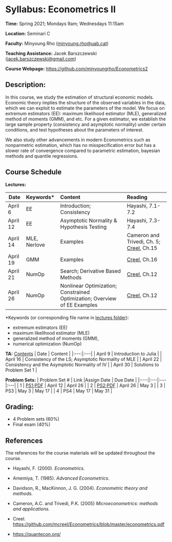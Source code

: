 # Syllabus: Econometrics II 

**Time:** Spring 2021; Mondays 9am; Wednesdays 11:15am

**Location:** Seminari C

**Faculty:** Minyoung Rho (minyoung.rho@uab.cat)

**Teaching Assistance:** Jacek Barszczewski (jacek.barszczewski@gmail.com)


**Course Webpage:** https://github.com/minyoungrho/Econometrics2

## Description:
In this course, we study the estimation of structural economic models. Economic theory implies the structure of the observed variables in the data, which we can exploit to estimate the parameters of the model. We focus on extremum estimators (EE): maximum likelihood estimator (MLE), generalized method of moments (GMM), and etc. For a given estimator, we establish the large sample property (consistency and asymptotic normality) under certain conditions, and test hypotheses about the parameters of interest. 

We also study other advancements in modern Econometrics such as  nonparmetric estimation, which has no misspecification error but has a slower rate of convergence compared to parametric estimation, bayesian methods and quantile regressions.

## Course Schedule

**Lectures:**

| Date | Keywords* |  Content | Reading  |
|---|:---|:---|:---|
| April 6 | EE | Introduction; Consistency  | Hayashi, 7.1-7.2  |   
| April 12 | EE | Asymptotic Normality & Hypothesis Testing | Hayashi, 7.3-7.4  |
| April 14 | MLE, Nerlove | Examples | Cameron and Trivedi, Ch. 5; [Creel](https://github.com/mcreel/Econometrics/blob/master/econometrics.pdf), Ch.15  | 
| April 19 | GMM | Examples | [Creel](https://github.com/mcreel/Econometrics/blob/master/econometrics.pdf), Ch.16  | 
| April 21 | NumOp | Search; Derivative Based Methods | [Creel](https://github.com/mcreel/Econometrics/blob/master/econometrics.pdf), Ch.12  | 
| April 26 | NumOp | Nonlinear Optimization; Constrained Optimization; Overview of EE Examples | [Creel](https://github.com/mcreel/Econometrics/blob/master/econometrics.pdf), Ch.12  | 

*Keywords (or corresponding file name in [lectures folder](https://github.com/minyoungrho/Econometrics2/tree/main/lectures)): 
  - extremum estimators (EE)
  - maximum likelihood estimator (MLE)
  - generalized method of moments (GMM), 
  - numerical optimization (NumOp)



**TA:**
[Contents](https://drive.google.com/drive/folders/1fxlpdpmILn8Dj9zYJe7VzHwOdA4nUW6s?usp=sharing)
| Date | Content |
|:---:|:---|
| April 9 | Introduction to Julia | 
| April 16 | Consistency of the LS; Asymptotic Normality of MLE | 
| April 22 | Consistency and the Asymptotic Normality of IV |
| April 30 | Solutions to Problem Set 1 |


**Problem Sets:**
| Problem Set # | Link |Assign Date |  Due Date |
|:---:|:---|:---|:---|
| 1 | [PS1](https://github.com/minyoungrho/Econometrics2/blob/main/ps/ps1.ipynb);[PDF](https://github.com/minyoungrho/Econometrics2/blob/main/ps/ps1.pdf) | April 12 | April 26 |
| 2 | [PS2](https://github.com/minyoungrho/Econometrics2/blob/main/ps/ps2.ipynb);[PDF](https://github.com/minyoungrho/Econometrics2/blob/main/ps/ps2.pdf) | April 26 | May 3 |
| 3 | PS3 | May 3 | May 17 |
| 4 | PS4 | May 17 | May 31 |

## Grading: 
- 4 Problem sets (60%)
- Final exam (40%)

## References
The references for the course materials will be updated throughout the course.
- Hayashi, F. (2000). *Econometrics.*
- Amemiya, T. (1985). *Advanced Econometrics.*
- Davidson, R., MacKinnon, J. G. (2004). *Econometric theory and methods.*
- Cameron, A.C. and Trivedi, P.K. (2005) *Microeconometrics: methods and applications.*

- Creel. https://github.com/mcreel/Econometrics/blob/master/econometrics.pdf
- https://quantecon.org/
